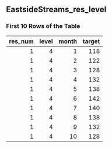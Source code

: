 ## EastsideStreams_res_level
### First 10 Rows of the Table
|   res_num |   level |   month |   target |
|----------:|--------:|--------:|---------:|
|         1 |       4 |       1 |      118 |
|         1 |       4 |       2 |      122 |
|         1 |       4 |       3 |      128 |
|         1 |       4 |       4 |      132 |
|         1 |       4 |       5 |      138 |
|         1 |       4 |       6 |      142 |
|         1 |       4 |       7 |      140 |
|         1 |       4 |       8 |      138 |
|         1 |       4 |       9 |      132 |
|         1 |       4 |      10 |      128 |